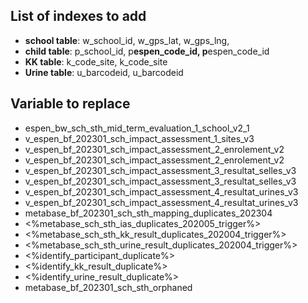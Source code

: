 ## List of indexes to add

- **school table**: w_school_id, w_gps_lat, w_gps_lng,
- **child table**: p_school_id, p**espen_code_id, p**espen_code_id
- **KK table**: k_code_site, k_code_site
- **Urine table**: u_barcodeid, u_barcodeid

## Variable to replace

- espen_bw_sch_sth_mid_term_evaluation_1_school_v2_1
- v_espen_bf_202301_sch_impact_assessment_1_sites_v3
- v_espen_bf_202301_sch_impact_assessment_2_enrolement_v2
- v_espen_bf_202301_sch_impact_assessment_2_enrolement_v2
- v_espen_bf_202301_sch_impact_assessment_3_resultat_selles_v3
- v_espen_bf_202301_sch_impact_assessment_3_resultat_selles_v3
- v_espen_bf_202301_sch_impact_assessment_4_resultat_urines_v3
- v_espen_bf_202301_sch_impact_assessment_4_resultat_urines_v3
- metabase_bf_202301_sch_sth_mapping_duplicates_202304
- <%metabase_sch_sth_ias_duplicates_202005_trigger%>
- <%metabase_sch_sth_kk_result_duplicates_202004_trigger%>
- <%metabase_sch_sth_urine_result_duplicates_202004_trigger%>
- <%identify_participant_duplicate%>
- <%identify_kk_result_duplicate%>
- <%identify_urine_result_duplicate%>
- metabase_bf_202301_sch_sth_orphaned
